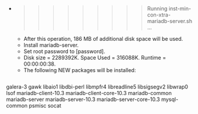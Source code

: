 * >>>>>>>>> Running inst-min-con-xtra-mariadb-server.sh ...
  * After this operation, 186 MB of additional disk space will be used.
  * Install mariadb-server.
  * Set root password to [password].
  * Disk size = 2289392K. Space Used = 316088K. Runtime = 00:00:00:38.
  * The following NEW packages will be installed:
  ```bash
galera-3 gawk libaio1 libdbi-perl libmpfr4
libreadline5 libsigsegv2 libwrap0 lsof mariadb-client-10.3
mariadb-client-core-10.3 mariadb-common mariadb-server mariadb-server-10.3 mariadb-server-core-10.3
mysql-common psmisc socat
  ```
